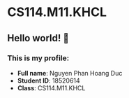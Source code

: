 # CS114.M11.KHCL
## Hello world! 🎈 
### This is my profile:
- **Full name**: Nguyen Phan Hoang Duc
- **Student ID**: 18520614
- **Class**: CS114.M11.KHCL
